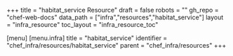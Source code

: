 +++
title = "habitat_service Resource"
draft = false
robots = ""
gh_repo = "chef-web-docs"
data_path = ["infra","resources","habitat_service"]
layout = "infra_resource"
toc_layout = "infra_resource_toc"

[menu]
  [menu.infra]
    title = "habitat_service"
    identifier = "chef_infra/resources/habitat_service"
    parent = "chef_infra/resources"
+++

<!-- The contents of this page are automatically generated from the habitat_service.yaml file in the data directory. -->
<!-- To suggest a change, edit the https://github.com/chef/chef/blob/master/lib/chef/resource/habitat_service.rb file
      and submit a pull request to the https://github.com/chef/chef repository. -->
